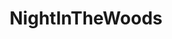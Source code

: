 ---
title: NightInTheWoods
crosslinks:
- livven
- furry
- Games
- AskLEO
- food
- XerathMains
- TwoBestFriendsPlay
- BlueCorner
- morse
- NoParticipation
- insurgency
- COMPLETEANARCHY
- Steam
- ACTownThemes
- zootopia
- place
- FanTheories
---